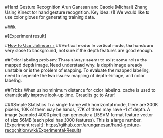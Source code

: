 #Hand Gesture Recognition
Arun Ganesan and Caoxie (Michael) Zhang
Using Kinect for hand gesture recognition. Key idea: (1) We would like to use color gloves for generating training data.

#[Wiki]

#[Experiment result]

#[How to Use Liblinear++]
##Vertical mode:
  In vertical mode, the hands are very close to background, not sure if the depth features are good enough.

##Color labeling problem:
  There always seems to exist some noise the mapped depth image. Need understand why. Is depth image already unstable or is the problem of mapping.
  To evaluate the mapped labeling, need to seperate the two issues: mapping of depth->image, and color labeling.

##Tricks
  When using minimum distance for color labeling, cache is used to dramatically improve look-up time. Creadits go to Arun!

###Simple Statistics
   In a single frame with horrizontal mode, there are 300K pixeles, 10K of them may be hands, 77K of them may have -1 of depth.
   A image (sampled 4000 pixel) can generate a LIBSVM format feature vector of size 56MB (each pixel has 2000 features). This is a large number.
[Experiment result]: https://github.com/arunganesan/hand-gesture-recognition/wiki/Experimental-Results

[Wiki]: https://github.com/arunganesan/hand-gesture-recognition/wiki

[How to Use Liblinear++]: https://github.com/arunganesan/hand-gesture-recognition/wiki/liblinear++


